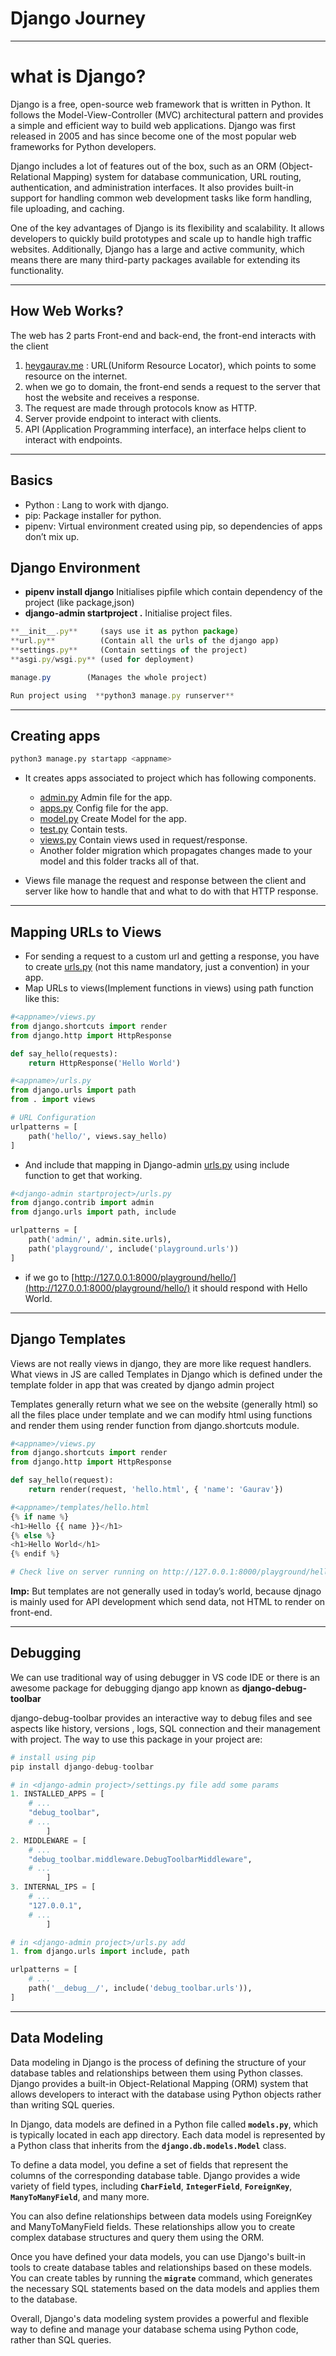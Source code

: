 # Django Journey

---

# what is Django?

Django is a free, open-source web framework that is written in Python. It follows the Model-View-Controller (MVC) architectural pattern and provides a simple and efficient way to build web applications. Django was first released in 2005 and has since become one of the most popular web frameworks for Python developers.

Django includes a lot of features out of the box, such as an ORM (Object-Relational Mapping) system for database communication, URL routing, authentication, and administration interfaces. It also provides built-in support for handling common web development tasks like form handling, file uploading, and caching.

One of the key advantages of Django is its flexibility and scalability. It allows developers to quickly build prototypes and scale up to handle high traffic websites. Additionally, Django has a large and active community, which means there are many third-party packages available for extending its functionality.

---

## How Web Works?

The web has 2 parts Front-end and back-end, the front-end interacts with the client

1. [heygaurav.me](http://heygaurav.me) : URL(Uniform Resource Locator), which points to some resource on the internet.
2. when we go to domain, the front-end sends a request to the server that host the website and receives a response.
3. The request are made through protocols know as HTTP.
4. Server provide endpoint to interact with clients.
5. API (Application Programming interface), an interface helps client to interact with endpoints.

---

## Basics

- Python : Lang  to work with django.
- pip: Package installer for python.
- pipenv: Virtual environment  created using pip, so dependencies of apps don’t mix up.

## Django Environment

- **pipenv install django** Initialises pipfile which contain dependency of the project (like package,json)
- **django-admin startproject <proj-name> .**   Initialise project files.

```jsx
**__init__.py**     (says use it as python package)
**url.py**          (Contain all the urls of the django app)
**settings.py**     (Contain settings of the project)
**asgi.py/wsgi.py** (used for deployment)

manage.py        (Manages the whole project)

Run project using  **python3 manage.py runserver**
```

---

## Creating apps

```python
python3 manage.py startapp <appname>
```

- It creates apps associated to project which has following components.
    - [admin.py](http://admin.py) Admin file for the app.
    - [apps.py](http://apps.py) Config file for the app.
    - [model.py](http://model.py) Create Model for the app.
    - [test.py](http://test.py) Contain tests.
    - [views.py](http://views.py) Contain views used in request/response.
    - Another folder migration which propagates changes made to your model and this folder tracks all of that.

- Views file manage the request and response between the client and server like how to handle that and what to do with that HTTP response.

---

## Mapping URLs to Views

- For sending a request to a custom url and getting a response, you have to create [urls.py](http://urls.py) (not this name mandatory, just a convention) in your app.
- Map URLs to views(Implement functions in views) using path function like this:

```python
#<appname>/views.py
from django.shortcuts import render
from django.http import HttpResponse

def say_hello(requests):
    return HttpResponse('Hello World')
```

```python
#<appname>/urls.py
from django.urls import path
from . import views

# URL Configuration 
urlpatterns = [
    path('hello/', views.say_hello)
]
```

- And include that mapping in Django-admin [urls.py](http://urls.py) using include function to get that working.

```python
#<django-admin startproject>/urls.py 
from django.contrib import admin
from django.urls import path, include

urlpatterns = [
    path('admin/', admin.site.urls),
    path('playground/', include('playground.urls'))
]
```

- if we go to [http://127.0.0.1:8000/playground/hello/](http://127.0.0.1:8000/playground/hello/) it should respond with Hello World.

---

## Django Templates

Views are not really views in django, they are more like request handlers. What views in JS are called Templates in Django which is defined under the template folder in app that was created by django admin project 

Templates generally return what we see on the website (generally html) so all the files place under template and we can modify html using functions and render them using render function from django.shortcuts module.

```python
#<appname>/views.py
from django.shortcuts import render
from django.http import HttpResponse

def say_hello(request):
    return render(request, 'hello.html', { 'name': 'Gaurav'})

#<appname>/templates/hello.html
{% if name %}
<h1>Hello {{ name }}</h1>
{% else %}
<h1>Hello World</h1>
{% endif %}

# Check live on server running on http://127.0.0.1:8000/playground/hello/
```

**Imp:** But templates are not generally used in today’s world, because djnago is mainly used for API development which send data, not HTML to render on front-end.

---

## Debugging

We can use traditional way of using debugger in VS code IDE or there is an awesome package for debugging django app known as **django-debug-toolbar**

django-debug-toolbar provides an interactive way to debug files and see aspects like history, versions , logs, SQL connection and their management with project. The way to use this package in your project are:

```python
# install using pip
pip install django-debug-toolbar

# in <django-admin project>/settings.py file add some params
1. INSTALLED_APPS = [
    # ...
    "debug_toolbar",
    # ...
		]
2. MIDDLEWARE = [
    # ...
    "debug_toolbar.middleware.DebugToolbarMiddleware",
    # ...
		]
3. INTERNAL_IPS = [
    # ...
    "127.0.0.1",
    # ...
		]

# in <django-admin project>/urls.py add
1. from django.urls import include, path

urlpatterns = [
    # ...
    path('__debug__/', include('debug_toolbar.urls')),
]
```

---

## Data Modeling

Data modeling in Django is the process of defining the structure of your database tables and relationships between them using Python classes. Django provides a built-in Object-Relational Mapping (ORM) system that allows developers to interact with the database using Python objects rather than writing SQL queries.

In Django, data models are defined in a Python file called **`models.py`**, which is typically located in each app directory. Each data model is represented by a Python class that inherits from the **`django.db.models.Model`** class.

To define a data model, you define a set of fields that represent the columns of the corresponding database table. Django provides a wide variety of field types, including **`CharField`**, **`IntegerField`**, **`ForeignKey`**, **`ManyToManyField`**, and many more.

You can also define relationships between data models using ForeignKey and ManyToManyField fields. These relationships allow you to create complex database structures and query them using the ORM.

Once you have defined your data models, you can use Django's built-in tools to create database tables and relationships based on these models. You can create tables by running the **`migrate`** command, which generates the necessary SQL statements based on the data models and applies them to the database.

Overall, Django's data modeling system provides a powerful and flexible way to define and manage your database schema using Python code, rather than SQL queries.
